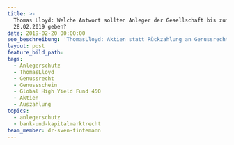 ```yaml
---
title: >-
  Thomas Lloyd: Welche Antwort sollten Anleger der Gesellschaft bis zum
  28.02.2019 geben?
date: 2019-02-20 00:00:00
seo_beschreibung: 'ThomasLloyd: Aktien statt Rückzahlung an Genussrechtsanleger'
layout: post
feature_bild_path:
tags:
  - Anlegerschutz
  - ThomasLloyd
  - Genussrecht
  - Genussschein
  - Global High Yield Fund 450
  - Aktien
  - Auszahlung
topics:
  - anlegerschutz
  - bank-und-kapitalmarktrecht
team_member: dr-sven-tintemann
---
```

